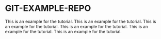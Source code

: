# GIT-EXAMPLE-REPO

This is an example for the tutorial.
This is an example for the tutorial.
This is an example for the tutorial.
This is an example for the tutorial.
This is an example for the tutorial.
This is an example for the tutorial.
